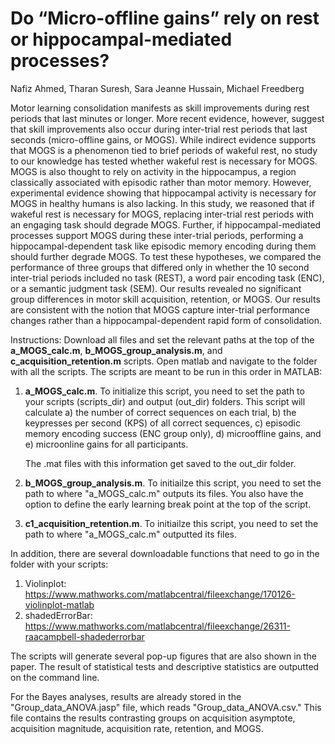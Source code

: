 # Do “Micro-offline gains” rely on rest or hippocampal-mediated processes?

Nafiz Ahmed, Tharan Suresh, Sara Jeanne Hussain, Michael Freedberg

Motor learning consolidation manifests as skill improvements during rest periods that last minutes or longer. More recent evidence, however, suggest that skill improvements also occur during inter-trial rest periods that last seconds (micro-offline gains, or MOGS). While indirect evidence supports that MOGS is a phenomenon tied to brief periods of wakeful rest, no study to our knowledge has tested whether wakeful rest is necessary for MOGS. MOGS is also thought to rely on activity in the hippocampus, a region classically associated with episodic rather than motor memory. However, experimental evidence showing that hippocampal activity is necessary for MOGS in healthy humans is also lacking. In this study, we reasoned that if wakeful rest is necessary for MOGS, replacing inter-trial rest periods with an engaging task should degrade MOGS. Further, if hippocampal-mediated processes support MOGS during these inter-trial periods, performing a hippocampal-dependent task like episodic memory encoding during them should further degrade MOGS. To test these hypotheses, we compared the performance of three groups that differed only in whether the 10 second inter-trial periods included no task (REST), a word pair encoding task (ENC), or a semantic judgment task (SEM). Our results revealed no significant group differences in motor skill acquisition, retention, or MOGS. Our results are consistent with the notion that MOGS capture inter-trial performance changes rather than a hippocampal-dependent rapid form of consolidation. 

Instructions: Download all files and set the relevant paths at the top of the **a_MOGS_calc.m**, **b_MOGS_group_analysis.m**, and **c_acquisition_retention.m** scripts. Open matlab and navigate to the folder with all the scripts. The scripts are meant to be run in this order in MATLAB:

1) **a_MOGS_calc.m**. To initialize this script, you need to set the path to your scripts (scripts_dir) and output (out_dir) folders. This script will calculate
    a) the number of correct sequences on each trial,
    b) the keypresses per second (KPS) of all correct sequences,
    c) episodic memory encoding success (ENC group only),
    d) microoffline gains, and
    e) microonline gains for all participants.

   The .mat files with this information get saved to the out_dir folder. 

3) **b_MOGS_group_analysis.m**. To initiailze this script, you need to set the path to where "a_MOGS_calc.m" outputs its files. You also have the option to define the early learning break point at the top of the script. 
    
4) **c1_acquisition_retention.m**.  To initiailze this script, you need to set the path to where "a_MOGS_calc.m" outputted its files. 

In addition, there are several downloadable functions that need to go in the folder with your scripts:
1) Violinplot: https://www.mathworks.com/matlabcentral/fileexchange/170126-violinplot-matlab
2) shadedErrorBar: https://www.mathworks.com/matlabcentral/fileexchange/26311-raacampbell-shadederrorbar

The scripts will generate several pop-up figures that are also shown in the paper. The result of statistical tests and descriptive statistics are outputted on the command line.

For the Bayes analyses, results are already stored in the "Group_data_ANOVA.jasp" file, which reads "Group_data_ANOVA.csv." This file contains the results contrasting groups on acquisition asymptote, acquisition magnitude, acquisition rate, retention, and MOGS. 
